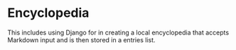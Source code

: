 # Encyclopedia
This includes using Django for in creating a local encyclopedia that accepts Markdown input and is then stored in a entries list.
